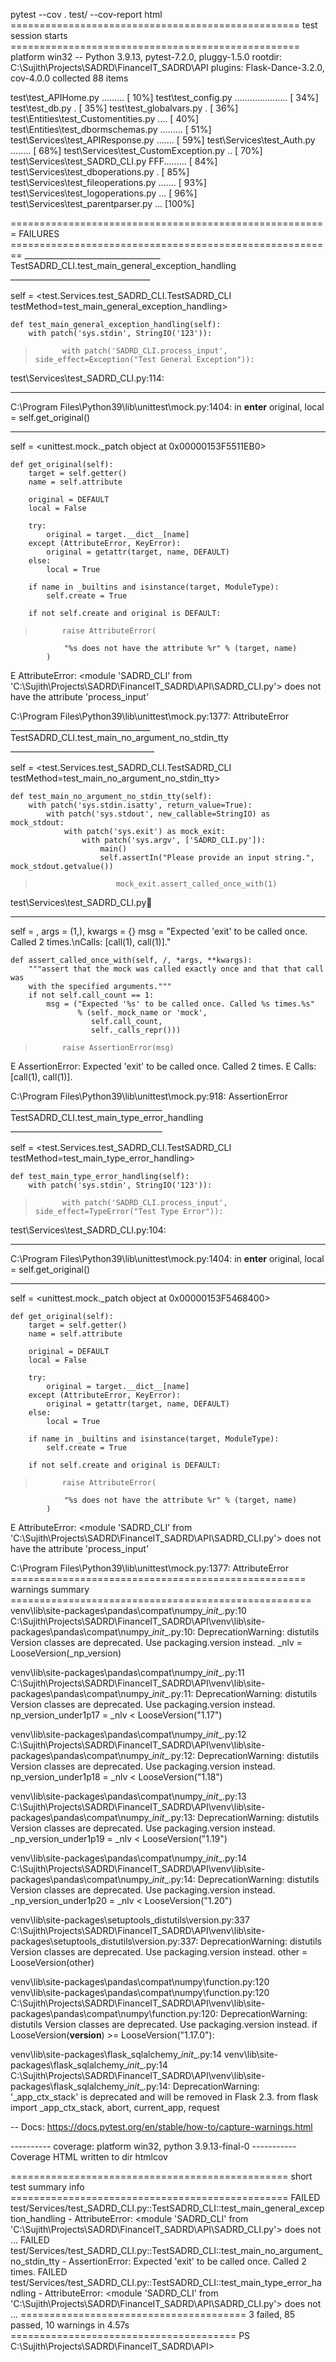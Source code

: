 pytest --cov . test/ --cov-report html
================================================== test session starts ==================================================
platform win32 -- Python 3.9.13, pytest-7.2.0, pluggy-1.5.0
rootdir: C:\Sujith\Projects\SADRD\FinanceIT_SADRD\API
plugins: Flask-Dance-3.2.0, cov-4.0.0
collected 88 items

test\test_APIHome.py .........                                                                                     [ 10%]
test\test_config.py .....................                                                                          [ 34%]
test\test_db.py .                                                                                                  [ 35%] 
test\test_globalvars.py .                                                                                          [ 36%] 
test\Entities\test_Customentities.py ....                                                                          [ 40%]
test\Entities\test_dbormschemas.py .........                                                                       [ 51%]
test\Services\test_APIResponse.py .......                                                                          [ 59%]
test\Services\test_Auth.py ........                                                                                [ 68%]
test\Services\test_CustomException.py ..                                                                           [ 70%]
test\Services\test_SADRD_CLI.py FFF.........                                                                       [ 84%]
test\Services\test_dboperations.py .                                                                               [ 85%]
test\Services\test_fileoperations.py .......                                                                       [ 93%]
test\Services\test_logoperations.py ...                                                                            [ 96%]
test\Services\test_parentparser.py ...                                                                             [100%]

======================================================= FAILURES ======================================================== 
__________________________________ TestSADRD_CLI.test_main_general_exception_handling ___________________________________ 

self = <test.Services.test_SADRD_CLI.TestSADRD_CLI testMethod=test_main_general_exception_handling>

    def test_main_general_exception_handling(self):
        with patch('sys.stdin', StringIO('123')):
>           with patch('SADRD_CLI.process_input', side_effect=Exception("Test General Exception")):

test\Services\test_SADRD_CLI.py:114:
_ _ _ _ _ _ _ _ _ _ _ _ _ _ _ _ _ _ _ _ _ _ _ _ _ _ _ _ _ _ _ _ _ _ _ _ _ _ _ _ _ _ _ _ _ _ _ _ _ _ _ _ _ _ _ _ _ _ _ _ _ 
C:\Program Files\Python39\lib\unittest\mock.py:1404: in __enter__
    original, local = self.get_original()
_ _ _ _ _ _ _ _ _ _ _ _ _ _ _ _ _ _ _ _ _ _ _ _ _ _ _ _ _ _ _ _ _ _ _ _ _ _ _ _ _ _ _ _ _ _ _ _ _ _ _ _ _ _ _ _ _ _ _ _ _ 

self = <unittest.mock._patch object at 0x00000153F5511EB0>

    def get_original(self):
        target = self.getter()
        name = self.attribute

        original = DEFAULT
        local = False

        try:
            original = target.__dict__[name]
        except (AttributeError, KeyError):
            original = getattr(target, name, DEFAULT)
        else:
            local = True

        if name in _builtins and isinstance(target, ModuleType):
            self.create = True

        if not self.create and original is DEFAULT:
>           raise AttributeError(
                "%s does not have the attribute %r" % (target, name)
            )
E           AttributeError: <module 'SADRD_CLI' from 'C:\\Sujith\\Projects\\SADRD\\FinanceIT_SADRD\\API\\SADRD_CLI.py'> does not have the attribute 'process_input'

C:\Program Files\Python39\lib\unittest\mock.py:1377: AttributeError
___________________________________ TestSADRD_CLI.test_main_no_argument_no_stdin_tty ____________________________________ 

self = <test.Services.test_SADRD_CLI.TestSADRD_CLI testMethod=test_main_no_argument_no_stdin_tty>

    def test_main_no_argument_no_stdin_tty(self):
        with patch('sys.stdin.isatty', return_value=True):
            with patch('sys.stdout', new_callable=StringIO) as mock_stdout:
                with patch('sys.exit') as mock_exit:
                    with patch('sys.argv', ['SADRD_CLI.py']):
                        main()
                        self.assertIn("Please provide an input string.", mock_stdout.getvalue())
>                       mock_exit.assert_called_once_with(1)

test\Services\test_SADRD_CLI.py:100:
_ _ _ _ _ _ _ _ _ _ _ _ _ _ _ _ _ _ _ _ _ _ _ _ _ _ _ _ _ _ _ _ _ _ _ _ _ _ _ _ _ _ _ _ _ _ _ _ _ _ _ _ _ _ _ _ _ _ _ _ _ 

self = <MagicMock name='exit' id='1460108967600'>, args = (1,), kwargs = {}
msg = "Expected 'exit' to be called once. Called 2 times.\nCalls: [call(1), call(1)]."

    def assert_called_once_with(self, /, *args, **kwargs):
        """assert that the mock was called exactly once and that that call was
        with the specified arguments."""
        if not self.call_count == 1:
            msg = ("Expected '%s' to be called once. Called %s times.%s"
                   % (self._mock_name or 'mock',
                      self.call_count,
                      self._calls_repr()))
>           raise AssertionError(msg)
E           AssertionError: Expected 'exit' to be called once. Called 2 times.
E           Calls: [call(1), call(1)].

C:\Program Files\Python39\lib\unittest\mock.py:918: AssertionError
______________________________________ TestSADRD_CLI.test_main_type_error_handling ______________________________________ 

self = <test.Services.test_SADRD_CLI.TestSADRD_CLI testMethod=test_main_type_error_handling>

    def test_main_type_error_handling(self):
        with patch('sys.stdin', StringIO('123')):
>           with patch('SADRD_CLI.process_input', side_effect=TypeError("Test Type Error")):

test\Services\test_SADRD_CLI.py:104:
_ _ _ _ _ _ _ _ _ _ _ _ _ _ _ _ _ _ _ _ _ _ _ _ _ _ _ _ _ _ _ _ _ _ _ _ _ _ _ _ _ _ _ _ _ _ _ _ _ _ _ _ _ _ _ _ _ _ _ _ _ 
C:\Program Files\Python39\lib\unittest\mock.py:1404: in __enter__
    original, local = self.get_original()
_ _ _ _ _ _ _ _ _ _ _ _ _ _ _ _ _ _ _ _ _ _ _ _ _ _ _ _ _ _ _ _ _ _ _ _ _ _ _ _ _ _ _ _ _ _ _ _ _ _ _ _ _ _ _ _ _ _ _ _ _ 

self = <unittest.mock._patch object at 0x00000153F5468400>

    def get_original(self):
        target = self.getter()
        name = self.attribute

        original = DEFAULT
        local = False

        try:
            original = target.__dict__[name]
        except (AttributeError, KeyError):
            original = getattr(target, name, DEFAULT)
        else:
            local = True

        if name in _builtins and isinstance(target, ModuleType):
            self.create = True

        if not self.create and original is DEFAULT:
>           raise AttributeError(
                "%s does not have the attribute %r" % (target, name)
            )
E           AttributeError: <module 'SADRD_CLI' from 'C:\\Sujith\\Projects\\SADRD\\FinanceIT_SADRD\\API\\SADRD_CLI.py'> does not have the attribute 'process_input'

C:\Program Files\Python39\lib\unittest\mock.py:1377: AttributeError
=================================================== warnings summary ==================================================== 
venv\lib\site-packages\pandas\compat\numpy\__init__.py:10
  C:\Sujith\Projects\SADRD\FinanceIT_SADRD\API\venv\lib\site-packages\pandas\compat\numpy\__init__.py:10: DeprecationWarning: distutils Version classes are deprecated. Use packaging.version instead.
    _nlv = LooseVersion(_np_version)

venv\lib\site-packages\pandas\compat\numpy\__init__.py:11
  C:\Sujith\Projects\SADRD\FinanceIT_SADRD\API\venv\lib\site-packages\pandas\compat\numpy\__init__.py:11: DeprecationWarning: distutils Version classes are deprecated. Use packaging.version instead.
    np_version_under1p17 = _nlv < LooseVersion("1.17")

venv\lib\site-packages\pandas\compat\numpy\__init__.py:12
  C:\Sujith\Projects\SADRD\FinanceIT_SADRD\API\venv\lib\site-packages\pandas\compat\numpy\__init__.py:12: DeprecationWarning: distutils Version classes are deprecated. Use packaging.version instead.
    np_version_under1p18 = _nlv < LooseVersion("1.18")

venv\lib\site-packages\pandas\compat\numpy\__init__.py:13
  C:\Sujith\Projects\SADRD\FinanceIT_SADRD\API\venv\lib\site-packages\pandas\compat\numpy\__init__.py:13: DeprecationWarning: distutils Version classes are deprecated. Use packaging.version instead.
    _np_version_under1p19 = _nlv < LooseVersion("1.19")

venv\lib\site-packages\pandas\compat\numpy\__init__.py:14
  C:\Sujith\Projects\SADRD\FinanceIT_SADRD\API\venv\lib\site-packages\pandas\compat\numpy\__init__.py:14: DeprecationWarning: distutils Version classes are deprecated. Use packaging.version instead.
    _np_version_under1p20 = _nlv < LooseVersion("1.20")

venv\lib\site-packages\setuptools\_distutils\version.py:337
  C:\Sujith\Projects\SADRD\FinanceIT_SADRD\API\venv\lib\site-packages\setuptools\_distutils\version.py:337: DeprecationWarning: distutils Version classes are deprecated. Use packaging.version instead.
    other = LooseVersion(other)

venv\lib\site-packages\pandas\compat\numpy\function.py:120
venv\lib\site-packages\pandas\compat\numpy\function.py:120
  C:\Sujith\Projects\SADRD\FinanceIT_SADRD\API\venv\lib\site-packages\pandas\compat\numpy\function.py:120: DeprecationWarning: distutils Version classes are deprecated. Use packaging.version instead.
    if LooseVersion(__version__) >= LooseVersion("1.17.0"):

venv\lib\site-packages\flask_sqlalchemy\__init__.py:14
venv\lib\site-packages\flask_sqlalchemy\__init__.py:14
  C:\Sujith\Projects\SADRD\FinanceIT_SADRD\API\venv\lib\site-packages\flask_sqlalchemy\__init__.py:14: DeprecationWarning: '_app_ctx_stack' is deprecated and will be removed in Flask 2.3.
    from flask import _app_ctx_stack, abort, current_app, request

-- Docs: https://docs.pytest.org/en/stable/how-to/capture-warnings.html

---------- coverage: platform win32, python 3.9.13-final-0 -----------
Coverage HTML written to dir htmlcov

================================================ short test summary info ================================================ 
FAILED test/Services/test_SADRD_CLI.py::TestSADRD_CLI::test_main_general_exception_handling - AttributeError: <module 'SADRD_CLI' from 'C:\\Sujith\\Projects\\SADRD\\FinanceIT_SADRD\\API\\SADRD_CLI.py'> does not ...
FAILED test/Services/test_SADRD_CLI.py::TestSADRD_CLI::test_main_no_argument_no_stdin_tty - AssertionError: Expected 'exit' to be called once. Called 2 times.
FAILED test/Services/test_SADRD_CLI.py::TestSADRD_CLI::test_main_type_error_handling - AttributeError: <module 'SADRD_CLI' from 'C:\\Sujith\\Projects\\SADRD\\FinanceIT_SADRD\\API\\SADRD_CLI.py'> does not ...
======================================= 3 failed, 85 passed, 10 warnings in 4.57s =======================================
PS C:\Sujith\Projects\SADRD\FinanceIT_SADRD\API> 
